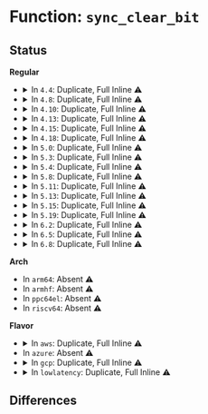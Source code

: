 # Function: <code>sync_clear_bit</code>

## Status
<b>Regular</b>
<ul>
<li>
<details>
<summary>In <code>4.4</code>: Duplicate, Full Inline ⚠️</summary>

**Collision:** Static Duplication

**Inline:** Full

**Transformation:** False

**Instances:**

```
In drivers/xen/events/events_2l.c (ffffffff814c9e92)
Location: arch/x86/include/asm/sync_bitops.h:47
Inline: True
Inline callers:
  - drivers/xen/events/events_2l.c:evtchn_2l_clear_pending
  - drivers/xen/events/events_2l.c:evtchn_2l_unmask
```
```
In drivers/xen/events/events_fifo.c (ffffffff814ca7d9)
Location: arch/x86/include/asm/sync_bitops.h:47
Inline: True
Inline callers:
  - drivers/xen/events/events_fifo.c:evtchn_fifo_clear_pending
```
</details>
</li>
<li>
<details>
<summary>In <code>4.8</code>: Duplicate, Full Inline ⚠️</summary>

**Collision:** Static Duplication

**Inline:** Full

**Transformation:** False

**Instances:**

```
In drivers/xen/events/events_2l.c (ffffffff8151ae3a)
Location: arch/x86/include/asm/sync_bitops.h:47
Inline: True
Inline callers:
  - drivers/xen/events/events_2l.c:evtchn_2l_unmask
  - drivers/xen/events/events_2l.c:evtchn_2l_clear_pending
```
```
In drivers/xen/events/events_fifo.c (ffffffff8151b339)
Location: arch/x86/include/asm/sync_bitops.h:47
Inline: True
Inline callers:
  - drivers/xen/events/events_fifo.c:evtchn_fifo_clear_pending
```
</details>
</li>
<li>
<details>
<summary>In <code>4.10</code>: Duplicate, Full Inline ⚠️</summary>

**Collision:** Static Duplication

**Inline:** Full

**Transformation:** False

**Instances:**

```
In drivers/xen/events/events_2l.c (ffffffff8154730a)
Location: arch/x86/include/asm/sync_bitops.h:47
Inline: True
Inline callers:
  - drivers/xen/events/events_2l.c:evtchn_2l_unmask
  - drivers/xen/events/events_2l.c:evtchn_2l_clear_pending
```
```
In drivers/xen/events/events_fifo.c (ffffffff81547809)
Location: arch/x86/include/asm/sync_bitops.h:47
Inline: True
Inline callers:
  - drivers/xen/events/events_fifo.c:evtchn_fifo_clear_pending
```
</details>
</li>
<li>
<details>
<summary>In <code>4.13</code>: Duplicate, Full Inline ⚠️</summary>

**Collision:** Static Duplication

**Inline:** Full

**Transformation:** False

**Instances:**

```
In drivers/xen/events/events_2l.c (ffffffff8155b0da)
Location: arch/x86/include/asm/sync_bitops.h:47
Inline: True
Inline callers:
  - drivers/xen/events/events_2l.c:evtchn_2l_unmask
  - drivers/xen/events/events_2l.c:evtchn_2l_clear_pending
```
```
In drivers/xen/events/events_fifo.c (ffffffff8155b5b9)
Location: arch/x86/include/asm/sync_bitops.h:47
Inline: True
Inline callers:
  - drivers/xen/events/events_fifo.c:evtchn_fifo_clear_pending
```
</details>
</li>
<li>
<details>
<summary>In <code>4.15</code>: Duplicate, Full Inline ⚠️</summary>

**Collision:** Static Duplication

**Inline:** Full

**Transformation:** False

**Instances:**

```
In drivers/xen/events/events_2l.c (ffffffff815bf40a)
Location: arch/x86/include/asm/sync_bitops.h:48
Inline: True
Inline callers:
  - drivers/xen/events/events_2l.c:evtchn_2l_unmask
  - drivers/xen/events/events_2l.c:evtchn_2l_clear_pending
```
```
In drivers/xen/events/events_fifo.c (ffffffff815bf8e9)
Location: arch/x86/include/asm/sync_bitops.h:48
Inline: True
Inline callers:
  - drivers/xen/events/events_fifo.c:evtchn_fifo_clear_pending
```
</details>
</li>
<li>
<details>
<summary>In <code>4.18</code>: Duplicate, Full Inline ⚠️</summary>

**Collision:** Static Duplication

**Inline:** Full

**Transformation:** False

**Instances:**

```
In drivers/xen/events/events_2l.c (ffffffff815f7aea)
Location: arch/x86/include/asm/sync_bitops.h:48
Inline: True
Inline callers:
  - drivers/xen/events/events_2l.c:evtchn_2l_unmask
  - drivers/xen/events/events_2l.c:evtchn_2l_clear_pending
```
```
In drivers/xen/events/events_fifo.c (ffffffff815f7fd9)
Location: arch/x86/include/asm/sync_bitops.h:48
Inline: True
Inline callers:
  - drivers/xen/events/events_fifo.c:evtchn_fifo_clear_pending
```
</details>
</li>
<li>
<details>
<summary>In <code>5.0</code>: Duplicate, Full Inline ⚠️</summary>

**Collision:** Static Duplication

**Inline:** Full

**Transformation:** False

**Instances:**

```
In drivers/xen/events/events_2l.c (ffffffff81612b9a)
Location: arch/x86/include/asm/sync_bitops.h:48
Inline: True
Inline callers:
  - drivers/xen/events/events_2l.c:evtchn_2l_unmask
  - drivers/xen/events/events_2l.c:evtchn_2l_clear_pending
```
```
In drivers/xen/events/events_fifo.c (ffffffff81613099)
Location: arch/x86/include/asm/sync_bitops.h:48
Inline: True
Inline callers:
  - drivers/xen/events/events_fifo.c:evtchn_fifo_clear_pending
```
</details>
</li>
<li>
<details>
<summary>In <code>5.3</code>: Duplicate, Full Inline ⚠️</summary>

**Collision:** Static Duplication

**Inline:** Full

**Transformation:** False

**Instances:**

```
In drivers/xen/events/events_2l.c (ffffffff816469ea)
Location: arch/x86/include/asm/sync_bitops.h:50
Inline: True
Inline callers:
  - drivers/xen/events/events_2l.c:evtchn_2l_unmask
  - drivers/xen/events/events_2l.c:evtchn_2l_clear_pending
```
```
In drivers/xen/events/events_fifo.c (ffffffff81646ea9)
Location: arch/x86/include/asm/sync_bitops.h:50
Inline: True
Inline callers:
  - drivers/xen/events/events_fifo.c:evtchn_fifo_clear_pending
```
</details>
</li>
<li>
<details>
<summary>In <code>5.4</code>: Duplicate, Full Inline ⚠️</summary>

**Collision:** Static Duplication

**Inline:** Full

**Transformation:** False

**Instances:**

```
In drivers/xen/events/events_2l.c (ffffffff81668e8a)
Location: arch/x86/include/asm/sync_bitops.h:50
Inline: True
Inline callers:
  - drivers/xen/events/events_2l.c:evtchn_2l_unmask
  - drivers/xen/events/events_2l.c:evtchn_2l_clear_pending
```
```
In drivers/xen/events/events_fifo.c (ffffffff81669349)
Location: arch/x86/include/asm/sync_bitops.h:50
Inline: True
Inline callers:
  - drivers/xen/events/events_fifo.c:evtchn_fifo_clear_pending
```
</details>
</li>
<li>
<details>
<summary>In <code>5.8</code>: Duplicate, Full Inline ⚠️</summary>

**Collision:** Static Duplication

**Inline:** Full

**Transformation:** False

**Instances:**

```
In drivers/xen/events/events_2l.c (ffffffff81718f5a)
Location: arch/x86/include/asm/sync_bitops.h:50
Inline: True
Inline callers:
  - drivers/xen/events/events_2l.c:evtchn_2l_unmask
  - drivers/xen/events/events_2l.c:evtchn_2l_clear_pending
```
```
In drivers/xen/events/events_fifo.c (ffffffff81719449)
Location: arch/x86/include/asm/sync_bitops.h:50
Inline: True
Inline callers:
  - drivers/xen/events/events_fifo.c:evtchn_fifo_clear_pending
```
</details>
</li>
<li>
<details>
<summary>In <code>5.11</code>: Duplicate, Full Inline ⚠️</summary>

**Collision:** Static Duplication

**Inline:** Full

**Transformation:** False

**Instances:**

```
In drivers/xen/events/events_2l.c (ffffffff817364ca)
Location: arch/x86/include/asm/sync_bitops.h:50
Inline: True
Inline callers:
  - drivers/xen/events/events_2l.c:evtchn_2l_unmask
  - drivers/xen/events/events_2l.c:evtchn_2l_clear_pending
```
```
In drivers/xen/events/events_fifo.c (ffffffff81736649)
Location: arch/x86/include/asm/sync_bitops.h:50
Inline: True
Inline callers:
  - drivers/xen/events/events_fifo.c:evtchn_fifo_clear_pending
```
</details>
</li>
<li>
<details>
<summary>In <code>5.13</code>: Duplicate, Full Inline ⚠️</summary>

**Collision:** Static Duplication

**Inline:** Full

**Transformation:** False

**Instances:**

```
In drivers/xen/events/events_2l.c (ffffffff81719f0a)
Location: arch/x86/include/asm/sync_bitops.h:50
Inline: True
Inline callers:
  - drivers/xen/events/events_2l.c:evtchn_2l_unmask
  - drivers/xen/events/events_2l.c:evtchn_2l_clear_pending
```
```
In drivers/xen/events/events_fifo.c (ffffffff8171a099)
Location: arch/x86/include/asm/sync_bitops.h:50
Inline: True
Inline callers:
  - drivers/xen/events/events_fifo.c:evtchn_fifo_clear_pending
```
</details>
</li>
<li>
<details>
<summary>In <code>5.15</code>: Duplicate, Full Inline ⚠️</summary>

**Collision:** Static Duplication

**Inline:** Full

**Transformation:** False

**Instances:**

```
In drivers/xen/events/events_2l.c (ffffffff8179836a)
Location: arch/x86/include/asm/sync_bitops.h:50
Inline: True
Inline callers:
  - drivers/xen/events/events_2l.c:evtchn_2l_unmask
  - drivers/xen/events/events_2l.c:evtchn_2l_clear_pending
```
```
In drivers/xen/events/events_fifo.c (ffffffff81798636)
Location: arch/x86/include/asm/sync_bitops.h:50
Inline: True
Inline callers:
  - drivers/xen/events/events_fifo.c:evtchn_fifo_clear_pending
```
</details>
</li>
<li>
<details>
<summary>In <code>5.19</code>: Duplicate, Full Inline ⚠️</summary>

**Collision:** Static Duplication

**Inline:** Full

**Transformation:** False

**Instances:**

```
In drivers/xen/events/events_2l.c (ffffffff818d10b0)
Location: arch/x86/include/asm/sync_bitops.h:50
Inline: True
Inline callers:
  - drivers/xen/events/events_2l.c:evtchn_2l_unmask
  - drivers/xen/events/events_2l.c:evtchn_2l_clear_pending
```
```
In drivers/xen/events/events_fifo.c (ffffffff818d1786)
Location: arch/x86/include/asm/sync_bitops.h:50
Inline: True
Inline callers:
  - drivers/xen/events/events_fifo.c:evtchn_fifo_clear_pending
```
</details>
</li>
<li>
<details>
<summary>In <code>6.2</code>: Duplicate, Full Inline ⚠️</summary>

**Collision:** Static Duplication

**Inline:** Full

**Transformation:** False

**Instances:**

```
In drivers/xen/events/events_2l.c (ffffffff81a229c2)
Location: arch/x86/include/asm/sync_bitops.h:50
Inline: True
Inline callers:
  - drivers/xen/events/events_2l.c:evtchn_2l_unmask
  - drivers/xen/events/events_2l.c:evtchn_2l_clear_pending
```
```
In drivers/xen/events/events_fifo.c (ffffffff81a23526)
Location: arch/x86/include/asm/sync_bitops.h:50
Inline: True
Inline callers:
  - drivers/xen/events/events_fifo.c:evtchn_fifo_clear_pending
```
</details>
</li>
<li>
<details>
<summary>In <code>6.5</code>: Duplicate, Full Inline ⚠️</summary>

**Collision:** Static Duplication

**Inline:** Full

**Transformation:** False

**Instances:**

```
In drivers/xen/events/events_2l.c (ffffffff81a6bd52)
Location: arch/x86/include/asm/sync_bitops.h:50
Inline: True
Inline callers:
  - drivers/xen/events/events_2l.c:evtchn_2l_unmask
  - drivers/xen/events/events_2l.c:evtchn_2l_clear_pending
```
```
In drivers/xen/events/events_fifo.c (ffffffff81a6c9d9)
Location: arch/x86/include/asm/sync_bitops.h:50
Inline: True
Inline callers:
  - drivers/xen/events/events_fifo.c:evtchn_fifo_clear_pending
```
</details>
</li>
<li>
<details>
<summary>In <code>6.8</code>: Duplicate, Full Inline ⚠️</summary>

**Collision:** Static Duplication

**Inline:** Full

**Transformation:** False

**Instances:**

```
In drivers/xen/events/events_2l.c (ffffffff81abddf2)
Location: arch/x86/include/asm/sync_bitops.h:50
Inline: True
Inline callers:
  - drivers/xen/events/events_2l.c:evtchn_2l_unmask
  - drivers/xen/events/events_2l.c:evtchn_2l_clear_pending
```
```
In drivers/xen/events/events_fifo.c (ffffffff81abea99)
Location: arch/x86/include/asm/sync_bitops.h:50
Inline: True
Inline callers:
  - drivers/xen/events/events_fifo.c:evtchn_fifo_clear_pending
```
</details>
</li>
</ul>
<b>Arch</b>
<ul>
<li>
In <code>arm64</code>: Absent ⚠️
</li>
<li>
In <code>armhf</code>: Absent ⚠️
</li>
<li>
In <code>ppc64el</code>: Absent ⚠️
</li>
<li>
In <code>riscv64</code>: Absent ⚠️
</li>
</ul>
<b>Flavor</b>
<ul>
<li>
<details>
<summary>In <code>aws</code>: Duplicate, Full Inline ⚠️</summary>

**Collision:** Static Duplication

**Inline:** Full

**Transformation:** False

**Instances:**

```
In drivers/xen/events/events_2l.c (ffffffff8162ecfa)
Location: arch/x86/include/asm/sync_bitops.h:50
Inline: True
Inline callers:
  - drivers/xen/events/events_2l.c:evtchn_2l_unmask
  - drivers/xen/events/events_2l.c:evtchn_2l_clear_pending
```
```
In drivers/xen/events/events_fifo.c (ffffffff8162f1b9)
Location: arch/x86/include/asm/sync_bitops.h:50
Inline: True
Inline callers:
  - drivers/xen/events/events_fifo.c:evtchn_fifo_clear_pending
```
</details>
</li>
<li>
In <code>azure</code>: Absent ⚠️
</li>
<li>
<details>
<summary>In <code>gcp</code>: Duplicate, Full Inline ⚠️</summary>

**Collision:** Static Duplication

**Inline:** Full

**Transformation:** False

**Instances:**

```
In drivers/xen/events/events_2l.c (ffffffff8165ccca)
Location: arch/x86/include/asm/sync_bitops.h:50
Inline: True
Inline callers:
  - drivers/xen/events/events_2l.c:evtchn_2l_unmask
  - drivers/xen/events/events_2l.c:evtchn_2l_clear_pending
```
```
In drivers/xen/events/events_fifo.c (ffffffff8165d189)
Location: arch/x86/include/asm/sync_bitops.h:50
Inline: True
Inline callers:
  - drivers/xen/events/events_fifo.c:evtchn_fifo_clear_pending
```
</details>
</li>
<li>
<details>
<summary>In <code>lowlatency</code>: Duplicate, Full Inline ⚠️</summary>

**Collision:** Static Duplication

**Inline:** Full

**Transformation:** False

**Instances:**

```
In drivers/xen/events/events_2l.c (ffffffff816772c1)
Location: arch/x86/include/asm/sync_bitops.h:50
Inline: True
Inline callers:
  - drivers/xen/events/events_2l.c:evtchn_2l_unmask
  - drivers/xen/events/events_2l.c:evtchn_2l_clear_pending
```
```
In drivers/xen/events/events_fifo.c (ffffffff81677799)
Location: arch/x86/include/asm/sync_bitops.h:50
Inline: True
Inline callers:
  - drivers/xen/events/events_fifo.c:evtchn_fifo_clear_pending
```
</details>
</li>
</ul>

## Differences
